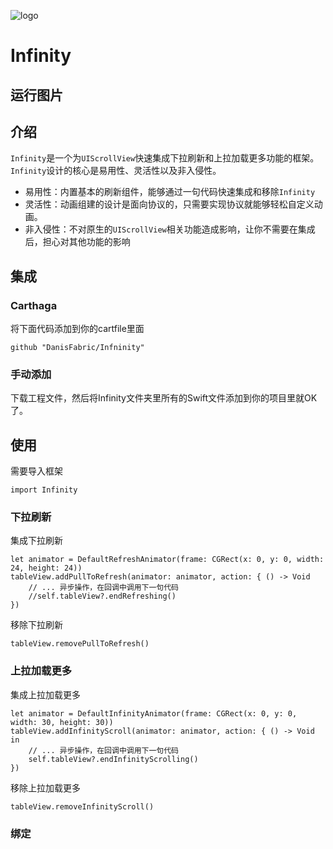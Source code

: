 ![logo](https://github.com/DanisFabric/Infinity/blob/master/images/logo.png)

# Infinity

## 运行图片

## 介绍

`Infinity`是一个为`UIScrollView`快速集成下拉刷新和上拉加载更多功能的框架。`Infinity`设计的核心是易用性、灵活性以及非入侵性。

- 易用性：内置基本的刷新组件，能够通过一句代码快速集成和移除`Infinity`
- 灵活性：动画组建的设计是面向协议的，只需要实现协议就能够轻松自定义动画。
- 非入侵性：不对原生的`UIScrollView`相关功能造成影响，让你不需要在集成后，担心对其他功能的影响

## 集成

### Carthaga

将下面代码添加到你的cartfile里面

```
github "DanisFabric/Infninity"
```

### 手动添加

下载工程文件，然后将Infinity文件夹里所有的Swift文件添加到你的项目里就OK了。

## 使用

需要导入框架

```
import Infinity
```

### 下拉刷新

集成下拉刷新

```
let animator = DefaultRefreshAnimator(frame: CGRect(x: 0, y: 0, width: 24, height: 24))
tableView.addPullToRefresh(animator: animator, action: { () -> Void 
	// ... 异步操作，在回调中调用下一句代码
	//self.tableView?.endRefreshing()
})
```
移除下拉刷新

```
tableView.removePullToRefresh()
```

### 上拉加载更多

集成上拉加载更多

```
let animator = DefaultInfinityAnimator(frame: CGRect(x: 0, y: 0, width: 30, height: 30))
tableView.addInfinityScroll(animator: animator, action: { () -> Void in
	// ... 异步操作，在回调中调用下一句代码
	self.tableView?.endInfinityScrolling()
})
```

移除上拉加载更多

```
tableView.removeInfinityScroll()
```

### 绑定